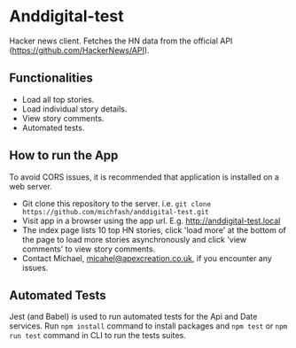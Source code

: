 # Anddigital-test
Hacker news client. Fetches the HN data from the official API (https://github.com/HackerNews/API).
## Functionalities
- Load all top stories.
- Load individual story details.
- View story comments.
- Automated tests.
## How to run the App
To avoid CORS issues, it is recommended that application is installed on a web server.
- Git clone this repository to the server. i.e. `git clone https://github.com/michfash/anddigital-test.git`
- Visit app in a browser using the app url. E.g. http://anddigital-test.local
- The index page lists 10 top HN stories, click 'load more' at the bottom of the page to load more stories asynchronously and click 'view comments' to view story comments.
- Contact Michael, micahel@apexcreation.co.uk, if you encounter any issues.
## Automated Tests
Jest (and Babel) is used to run automated tests for the Api and Date services. Run `npm install` command to install packages and `npm test` or `npm run test` command in CLI to run the tests suites.